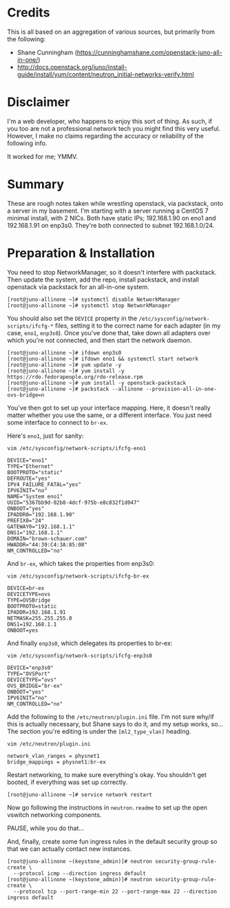 # Credits

This is all based on an aggregation of various sources, but primarily from the
following:
  * Shane Cunningham (https://cunninghamshane.com/openstack-juno-all-in-one/)
  * http://docs.openstack.org/juno/install-guide/install/yum/content/neutron_initial-networks-verify.html

# Disclaimer

I'm a web developer, who happens to enjoy this sort of thing. As such, if you too
are not a professional network tech you might find this very useful. However,
I make no claims regarding the accuracy or reliability of the following info.

It worked for me; YMMV.

# Summary

These are rough notes taken while wrestling openstack, via packstack, onto a
server in my basement. I'm starting with a server running a CentOS 7 minimal
install, with 2 NICs. Both have static IPs; 192.168.1.90 on eno1 and
192.168.1.91 on enp3s0. They're both connected to subnet 192.168.1.0/24.

# Preparation & Installation

You need to stop NetworkManager, so it doesn't interfere with packstack. Then
update the system, add the repo, install packstack, and install openstack via
packstack for an all-in-one system.

```
[root@juno-allinone ~]# systemctl disable NetworkManager
[root@juno-allinone ~]# systemctl stop NetworkManager
```

You should also set the `DEVICE` property in the
`/etc/sysconfig/network-scripts/ifcfg-*` files, setting it to the correct name
for each adapter (in my case, `eno1`, `enp3s0`). Once you've done that, take
down all adapters over which you're not connected, and then start the network
daemon.

```
[root@juno-allinone ~]# ifdown enp3s0
[root@juno-allinone ~]# ifdown eno1 && systemctl start network
[root@juno-allinone ~]# yum update -y
[root@juno-allinone ~]# yum install -y https://rdo.fedorapeople.org/rdo-release.rpm
[root@juno-allinone ~]# yum install -y openstack-packstack
[root@juno-allinone ~]# packstack --allinone --provision-all-in-one-ovs-bridge=n
```

You've then got to set up your interface mapping. Here, it doesn't really matter
whether you use the same, or a different interface. You just need some interface
to connect to `br-ex`.

Here's `eno1`, just for sanity:

```
vim /etc/sysconfig/network-scripts/ifcfg-eno1

DEVICE="eno1"
TYPE="Ethernet"
BOOTPROTO="static"
DEFROUTE="yes"
IPV4_FAILURE_FATAL="yes"
IPV6INIT="no"
NAME="System eno1"
UUID="5367bb9d-02b8-4dcf-975b-e8c832f1d047"
ONBOOT="yes"
IPADDR0="192.168.1.90"
PREFIX0="24"
GATEWAY0="192.168.1.1"
DNS1="192.168.1.1"
DOMAIN="brown-schauer.com"
HWADDR="44:39:C4:3A:85:08"
NM_CONTROLLED="no"
```

And `br-ex`, which takes the properties from enp3s0:

```
vim /etc/sysconfig/network-scripts/ifcfg-br-ex

DEVICE=br-ex
DEVICETYPE=ovs
TYPE=OVSBridge
BOOTPROTO=static
IPADDR=192.168.1.91
NETMASK=255.255.255.0
DNS1=192.168.1.1
ONBOOT=yes
```

And finally `enp3s0`, which delegates its properties to br-ex:

```
vim /etc/sysconfig/network-scripts/ifcfg-enp3s0

DEVICE="enp3s0"
TYPE="OVSPort"
DEVICETYPE="ovs"
OVS_BRIDGE="br-ex"
ONBOOT="yes"
IPV6INIT="no"
NM_CONTROLLED="no"
```

Add the following to the `/etc/neutron/plugin.ini` file. I'm not sure why/if this
is actually necessary, but Shane says to do it, and my setup works, so... The
section you're editing is under the `[ml2_type_vlan]` heading.

```
vim /etc/neutron/plugin.ini

network_vlan_ranges = physnet1
bridge_mappings = physnet1:br-ex
```

Restart networking, to make sure everything's okay. You shouldn't get booted,
if everything was set up correctly.

```
[root@juno-allinone ~]# service network restart
```

Now go following the instructions in `neutron.readme` to set up the open vswitch
networking components.

PAUSE, while you do that...

And, finally, create some fun ingress rules in the default security group so that
we can actually contact new instances.

```
[root@juno-allinone ~(keystone_admin)]# neutron security-group-rule-create \
  --protocol icmp --direction ingress default
[root@juno-allinone ~(keystone_admin)]# neutron security-group-rule-create \
  --protocol tcp --port-range-min 22 --port-range-max 22 --direction ingress default
```
